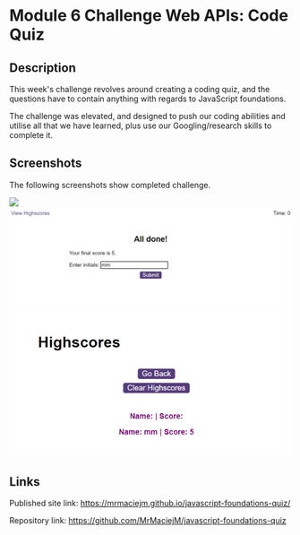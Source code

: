 # Module 6 Challenge Web APIs: Code Quiz

## Description

This week's challenge revolves around creating a coding quiz, and the questions have to contain anything with regards to JavaScript foundations.

The challenge was elevated, and designed to push our coding abilities and utilise all that we have learned, plus use our Googling/research skills to complete it.

## Screenshots

The following screenshots show completed challenge.

![](assets/questions-quiz.png)
![](assets/quiz-initials.png)
![](assets/quiz-scores.png)

## Links

Published site link:
https://mrmaciejm.github.io/javascript-foundations-quiz/

Repository link:
https://github.com/MrMaciejM/javascript-foundations-quiz
